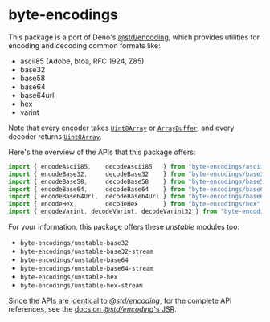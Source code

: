 byte-encodings
==============

This package is a port of Deno's [@std/encoding], which provides utilities for
encoding and decoding common formats like:

 -  ascii85 (Adobe, btoa, RFC 1924, Z85)
 -  base32
 -  base58
 -  base64
 -  base64url
 -  hex
 -  varint

Note that every encoder takes [`Uint8Array`] or [`ArrayBuffer`], and every decoder
returns [`Uint8Array`].

Here's the overview of the APIs that this package offers:

~~~~ typescript
import { encodeAscii85,    decodeAscii85   } from "byte-encodings/ascii85"
import { encodeBase32,     decodeBase32    } from "byte-encodings/base32"
import { encodeBase58,     decodeBase58    } from "byte-encodings/base58"
import { encodeBase64,     decodeBase64    } from "byte-encodings/base64"
import { encodeBase64Url,  decodeBase64Url } from "byte-encodings/base64url"
import { encodeHex,        decodeHex       } from "byte-encodings/hex"
import { encodeVarint, decodeVarint, decodeVarint32 } from "byte-encodings/varint"
~~~~

For your information, this package offers these *unstable* modules too:

 -  `byte-encodings/unstable-base32`
 -  `byte-encodings/unstable-base32-stream`
 -  `byte-encodings/unstable-base64`
 -  `byte-encodings/unstable-base64-stream`
 -  `byte-encodings/unstable-hex`
 -  `byte-encodings/unstable-hex-stream`

Since the APIs are identical to *@std/encoding*, for the complete API references,
see the [docs on *@std/encoding*'s JSR][@std/encoding].

[@std/encoding]: https://jsr.io/@std/encoding
[`Uint8Array`]: https://developer.mozilla.org/en-US/docs/Web/JavaScript/Reference/Global_Objects/Uint8Array
[`ArrayBuffer`]: https://developer.mozilla.org/en-US/docs/Web/JavaScript/Reference/Global_Objects/ArrayBuffer
